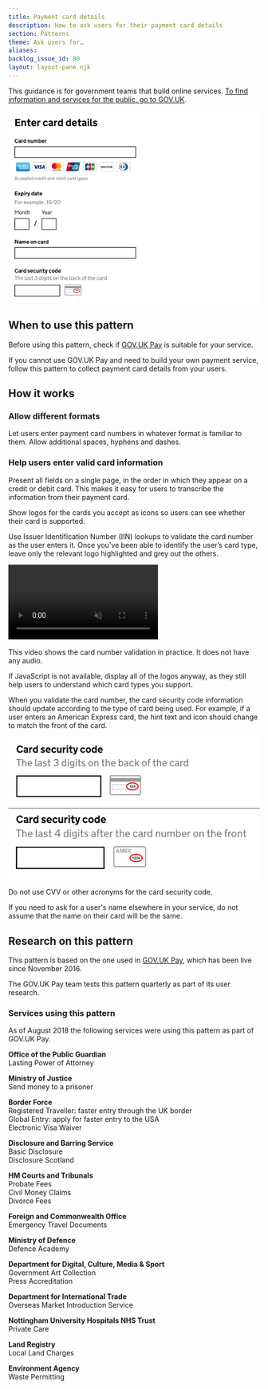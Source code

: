 ```yaml
---
title: Payment card details
description: How to ask users for their payment card details
section: Patterns
theme: Ask users for…
aliases:
backlog_issue_id: 80
layout: layout-pane.njk
---
```


This guidance is for government teams that build online services. [To find information and services for the public, go to GOV.UK](https://www.gov.uk/).

![A form entitled enter card details which asks for a card number, an expiry date, a name on the card and the card security code.](enter-card-details.jpg)

## When to use this pattern

Before using this pattern, check if [GOV.UK Pay](https://www.payments.service.gov.uk/) is suitable for your service.

If you cannot use GOV.UK Pay and need to build your own payment service, follow this pattern to collect payment card details from your users.

## How it works

### Allow different formats

Let users enter payment card numbers in whatever format is familiar to them. Allow additional spaces, hyphens and dashes.

### Help users enter valid card information

Present all fields on a single page, in the order in which they appear on a credit or debit card. This makes it easy for users to transcribe the information from their payment card.

Show logos for the cards you accept as icons so users can see whether their card is supported.

Use Issuer Identification Number (IIN) lookups to validate the card number as the user enters it. Once you’ve been able to identify the user’s card type, leave only the relevant logo highlighted and grey out the others.

<div class="app-video">
  <video class="app-video__player" role="region" aria-labelledby="card-number-video-description" controls muted>
    <source src="card-number.mp4" type="video/mp4">
  </video>
  <p class="app-video__description" id="card-number-video-description">
    This video shows the card number validation in practice. It does not have any audio.
  </p>
</div>

If JavaScript is not available, display all of the logos anyway, as they still help users to understand which card types you support.

When you validate the card number, the card security code information should update according to the type of card being used. For example, if a user enters an American Express card, the hint text and icon should change to match the front of the card.

![2 different images of a card security code input, one above the other. The top image shows an input where the security code is the last 3 digits on the back of the card, with hint text and an icon showing that. The bottom image shows an input where the security code is the last 4 digits after the card number on the front, with hint text and an icon showing that.](card-security-code.jpg)

Do not use CVV or other acronyms for the card security code.

If you need to ask for a user's name elsewhere in your service, do not assume that the name on their card will be the same.

## Research on this pattern

This pattern is based on the one used in [GOV.UK Pay](https://www.payments.service.gov.uk/), which has been live since November 2016.

The GOV.UK Pay team tests this pattern quarterly as part of its user research.

### Services using this pattern

As of August 2018 the following services were using this pattern as part of GOV.UK Pay.

**Office of the Public Guardian**<br>
Lasting Power of Attorney

**Ministry of Justice**<br>
Send money to a prisoner

**Border Force**<br>
Registered Traveller: faster entry through the UK border<br>
Global Entry: apply for faster entry to the USA<br>
Electronic Visa Waiver

**Disclosure and Barring Service**<br>
Basic Disclosure<br>
Disclosure Scotland

**HM Courts and Tribunals**<br>
Probate Fees<br>
Civil Money Claims<br>
Divorce Fees

**Foreign and Commonwealth Office**<br>
Emergency Travel Documents

**Ministry of Defence**<br>
Defence Academy

**Department for Digital, Culture, Media & Sport**<br>
Government Art Collection<br>
Press Accreditation

**Department for International Trade**<br>
Overseas Market Introduction Service

**Nottingham University Hospitals NHS Trust**<br>
Private Care

**Land Registry**<br>
Local Land Charges

**Environment Agency**<br>
Waste Permitting

